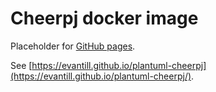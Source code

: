 # Cheerpj docker image

Placeholder for [GitHub pages](https://pages.github.com/).

See [https://evantill.github.io/plantuml-cheerpj](https://evantill.github.io/plantuml-cheerpj/).
